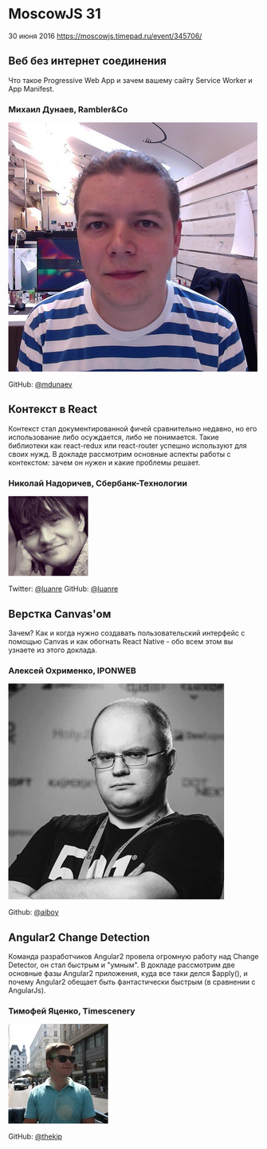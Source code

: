 # MoscowJS 31
30 июня 2016
https://moscowjs.timepad.ru/event/345706/

## Веб без интернет соединения
Что такое Progressive Web App и зачем вашему сайту Service Worker и App Manifest.

### Михаил Дунаев, Rambler&Co

![Михаил Дунаев](/images/speakers/mdunaev.jpg)

GitHub: [@mdunaev](https://github.com/mdunaev)

## Контекст в React

Контекст стал документированной фичей сравнительно недавно, но его использование либо осуждается, либо не понимается. Такие библиотеки как react-redux или react-router успешно используют для своих нужд. В докладе рассмотрим основные аспекты работы с контекстом: зачем он нужен и какие проблемы решает.

### Николай Надоричев, Сбербанк-Технологии

![Николай Надоричев](/images/speakers/luanre.jpeg)

Twitter: [@luanre](https://twitter.com/Luanre)
GitHub: [@luanre](https://github.com/luanre)

## Верстка Canvas'ом

Зачем? Как и когда нужно создавать пользовательский интерфейс с помощью Canvas и как обогнать React Native - обо всем этом вы узнаете из этого доклада.

### Алексей Охрименко, IPONWEB

![Алексей Охрименко](/images/speakers/ai_boy.jpg)

Github: [@aiboy](https://github.com/aiboy)

## Angular2 Change Detection

Команда разработчиков Angular2 провела огромную работу над Change Detector, он стал быстрым и "умным". В докладе рассмотрим две основные фазы Angular2 приложения, куда все таки делся $apply(), и почему Angular2 обещает быть фантастически быстрым (в сравнении с AngularJs).
 
### Тимофей Яценко, Timescenery  

![Тимофей Яценко](/images/speakers/tyacenko.jpg)

GitHub: [@thekip](https://github.com/thekip)
